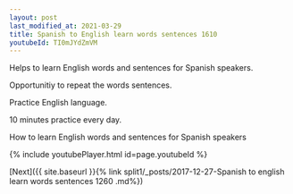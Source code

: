 ```yaml
---
layout: post
last_modified_at: 2021-03-29
title: Spanish to English learn words sentences 1610 
youtubeId: TI0mJYdZmVM
---
```

 
 
Helps to learn English words and sentences for Spanish speakers.

Opportunitiy to repeat the words sentences. 

Practice English language. 
 
10 minutes practice every day. 
 
How to learn English words and sentences for Spanish speakers 
 
{% include youtubePlayer.html id=page.youtubeId %}
 
 
[Next]({{ site.baseurl }}{% link  split1/_posts/2017-12-27-Spanish to english learn words sentences 1260 .md%})
 
